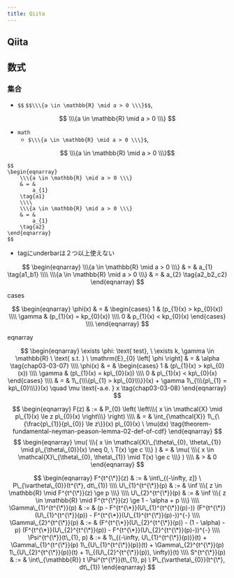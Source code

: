```yaml
---
title: Qiita
---
```


## Qiita

## 数式

### 集合

* `$$`
    `$$\\\{a \in \mathbb{R} \mid a > 0 \\\}$$`,

$$
    \\\{a \in \mathbb{R} \mid a > 0 \\\}
$$


* `math`
    * `$\\\{a \in \mathbb{R} \mid a > 0 \\\}$`,

```math
    \\\{a \in \mathbb{R} \mid a > 0 \\\}
```


```
$$
\begin{eqnarray}
    \\\{a \in \mathbb{R} \mid a > 0 \\\}
    & = &
        a_{1}
    \tag{a1}
    \\\\
    \\\{a \in \mathbb{R} \mid a > 0 \\\}
    & = &
        a_{1}
    \tag{a2}
\end{eqnarray}
$$
```

* tagにunderbarは２つ以上使えない

$$
\begin{eqnarray}
    \\\{a \in \mathbb{R} \mid a > 0 \\\}
    & = &
        a_{1}
    \tag{a1_b1}
    \\\\
    \\\{a \in \mathbb{R} \mid a > 0 \\\}
    & = &
        a_{2}
    \tag{a2_b2_c2}
\end{eqnarray}
$$

cases

$$
\begin{eqnarray}
    \phi(x)
    & = &
    \begin{cases}
        1 & (p_{1}(x) > kp_{0}(x))
        \\\\
        \gamma & (p_{1}(x) = kp_{0}(x))
        \\\\
        0 & p_{1}(x) < kp_{0}(x)
    \end{cases}
    \\\\
\end{eqnarray}
$$

eqnarray

$$
\begin{eqnarray}
    \exists \phi: \text{ test},
    \
    \exists k, \gamma \in \mathbb{R}
    \
    \text{ s.t. }
    \
    \mathrm{E}_{0}
    \left[
        \phi
    \right]
    & = &
        \alpha
    \tag{chap03-03-07}
    \\\\
    \phi(x)
    & = &
    \begin{cases}
        1
        &
        (p\_{1}(x) > kp\_{0}(x))
        \\\\
        \gamma
        &
            (p\_{1}(x) = kp\_{0}(x))
        \\\\
        0
        &
            p\_{1}(x) < kp\_{0}(x)
    \end{cases}
    \\\\
    & = &
        1\_{\\\{p\_{1} > kp\_{0}\\\}}(x)
        +
        \gamma
        1\_{\\\{p\_{1} = kp\_{0}\\\}}(x)
        \quad
        \mu
        \text{-a.e. } x
    \tag{chap03-03-08}
\end{eqnarray}
$$

$$
\begin{eqnarray}
    F(z)
    & := &
        P_{0}
        \left(
            \left\\\{
                x \in \mathcal{X}
                \mid
                p\_{1}(x) \le z p\_{0}(x)
            \right\\\}
        \right)
    \\\\
    & = &
        \int_{\mathcal{X}}
            1\_{\{\frac{p\_{1}}{p\_{0}} \le z\}}(x)
            p\_{0}(x)
        \ \mu(dx)
    \tag{theorem-fundamental-neyman-peason-lemma-02-def-of-cdf}
\end{eqnarray}
$$
$$
\begin{eqnarray}
    \mu(
        \\\{
            x \in \mathcal{X}\_{\theta\_{0}, \theta\_{1}}
            \mid
            p\_{\theta\_{0}}(x)
            \neq
            0,
            \
            T(x) \ge c
        \\\}
    )
    & = &
        \mu(
            \\\{
                x \in \mathcal{X}\_{\theta\_{0}, \theta\_{1}}
                \mid
                T(x) \ge c
            \\\}
        )
    \\\\
    & > &
        0
\end{eqnarray}
$$

$$
\begin{eqnarray}
    F^{t^{\*}}(z)
    & := &
        \int\_{(-\infty, z]}
        \ P\_{\vartheta\_{0}}(t^{\*}, dt\_{1})
    \\\\
    U\_{1}^{t^{\*}}(p)
    & := &
        \inf
        \\\{
            z \in \mathbb{R}
            \mid
            F^{t^{\*}}(z)
            \ge
            p
        \\\}
    \\\\
    U\_{2}^{t^{\*}}(p)
    & := &
        \inf
        \\\{
            z \in \mathbb{R}
            \mid
            F^{t^{\*}}(z)
            \ge
            1 - \alpha + p
        \\\}
    \\\\
    \Gamma\_{1}^{t^{\*}}(p)
    & := &
        (p - F^{t^{\*}}(U\_{1}^{t^{\*}}(p)-))
        (F^{t^{\*}}(U\_{1}^{t^{\*}}(p)) -  F^{t^{\*}}(U\_{1}^{t^{\*}}(p)-))^{-}
    \\\\
    \Gamma\_{2}^{t^{\*}}(p)
    & := &
        (F^{t^{\*}}(U\_{2}^{t^{\*}}(p)) - (1 - \alpha) - p)
        (F^{t^{\*}}(U\_{2}^{t^{\*}}(p)) -  F^{t^{\*}}(U\_{2}^{t^{\*}}(p)-))^{-}
    \\\\
    \Psi^{t^{\*}}(t\_{1}, p)
    & := &
        1\_{(-\infty, U\_{1}^{t^{\*}}(p))}(t)
        +
        \Gamma\_{1}^{t^{\*}}(p)
        1\_{U\_{1}^{t^{\*}}(p)}(t)
        +
        \Gamma\_{2}^{t^{\*}}(p)
        1\_{U\_{2}^{t^{\*}}(p)}(t)
        +
        1\_{(U\_{2}^{t^{\*}}(p)), \infty)}(t)
    \\\\
    S^{t^{\*}}(p)
    & := &
        \int\_{\mathbb{R}}
            t
            \Psi^{t^{\*}}(t\_{1}, p)
        \ P\_{\vartheta\_{0}}(t^{\*}, dt\_{1})
\end{eqnarray}
$$
